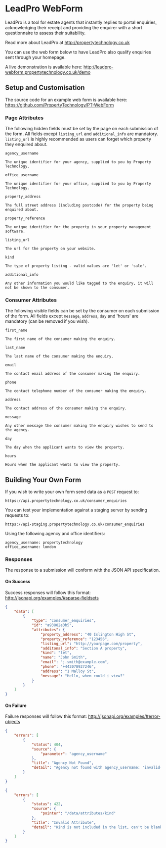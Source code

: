 # LeadPro WebForm
LeadPro is a tool for estate agents that instantly replies to portal enquiries, acknowledging their receipt and providing the enquirer with a short questionnaire to assess their suitability.

Read more about LeadPro at <http://propertytechnology.co.uk>

You can use the web form below to have LeadPro also qualify enquiries sent through your homepage.

A live demonstration is available here:
<http://leadpro-webform.propertytechnology.co.uk/demo>

## Setup and Customisation
The source code for an example web form is available here:
<https://github.com/PropertyTechnology/PT-WebForm>

### Page Attributes
The following hidden fields must be set by the page on each submission of the form.
All fields except `listing_url` and `additional_info` are mandatory.
`listing_url` is highly recommended as users can forget which property they enquired about.

`agency_username`
```
The unique identifier for your agency, supplied to you by Property Technology.
```

`office_username`
```
The unique identifier for your office, supplied to you by Property Technology.
```

`property_address`
```
The full street address (including postcode) for the property being enquired about.
```

`property_reference`
```
The unique identifier for the property in your property management software.
```

`listing_url`
```
The url for the property on your website.
```

`kind`
```
The type of property listing - valid values are 'let' or 'sale'.
```

`additional_info`
```
Any other information you would like tagged to the enquiry, it will not be shown to the consumer.
```

### Consumer Attributes
The following visible fields can be set by the consumer on each submission of the form.
All fields except `message`, `address`, `day` and  'hours' are mandatory (can be removed if you wish).

`first_name`
```
The first name of the consumer making the enquiry.
```

`last_name`
```
The last name of the consumer making the enquiry.
```

`email`
```
The contact email address of the consumer making the enquiry.
```

`phone`
```
The contact telephone number of the consumer making the enquiry.
```

`address`
```
The contact address of the consumer making the enquiry.
```

`message`
```
Any other message the consumer making the enquiry wishes to send to the agency.
```

`day`
```
The day when the applicant wants to view the property.
```

`hours`
```
Hours when the applicant wants to view the property.
```

## Building Your Own Form
If you wish to write your own form send data as a `POST` request to:

`https://api.propertytechnology.co.uk/consumer_enquiries`

You can test your implementation against a staging server by sending requests to:

`https://api-staging.propertytechnology.co.uk/consumer_enquiries`

Using the following agency and office identifiers:

```
agency_username: propertytechnology
office_username: london
```

### Responses
The response to a submission will conform with the JSON API specification.

#### On Success
Success responses will follow this format:
<http://jsonapi.org/examples/#sparse-fieldsets>

```json
{
    "data": [
        {
            "type": "consumer_enquiries",
            "id": "a93882e3b5",
            "attributes": {
                "property_address": "40 Islington High St",
                "property_reference": "123456",
                "listing_url": "http://yourpage.com/property",
                "additonal_info": "Section A property",
                "kind": "let",
                "name": "John Smith",
                "email": "j.smith@example.com",
                "phone": "+442078927246",
                "address": "1 Malloy St",
                "message": "Hello, when could i view?"
            }
        }
    ]
}
```

#### On Failure
Failure responses will follow this format:
<http://jsonapi.org/examples/#error-objects>

```json
{
    "errors": [
        {
            "status": 404,
            "source": {
                "parameter": "agency_username"
            },
            "title": "Agency Not Found",
            "detail": "Agency not found with agency_username: 'invalid-agency'"
        }
    ]
}
```

```json
{
    "errors": [
        {
            "status": 422,
            "source": {
                "pointer": "/data/attributes/kind"
            },
            "title": "Invalid Attribute",
            "detail": "Kind is not included in the list, can't be blank"
        }
    ]
}
```
